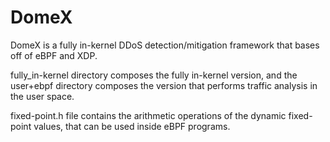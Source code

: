 # DomeX
DomeX is a fully in-kernel DDoS detection/mitigation framework that bases off of eBPF and XDP.

fully_in-kernel directory composes the fully in-kernel version, and the user+ebpf directory composes the version that performs traffic analysis in the user space.

fixed-point.h file contains the arithmetic operations of the dynamic fixed-point values, that can be used inside eBPF programs.
